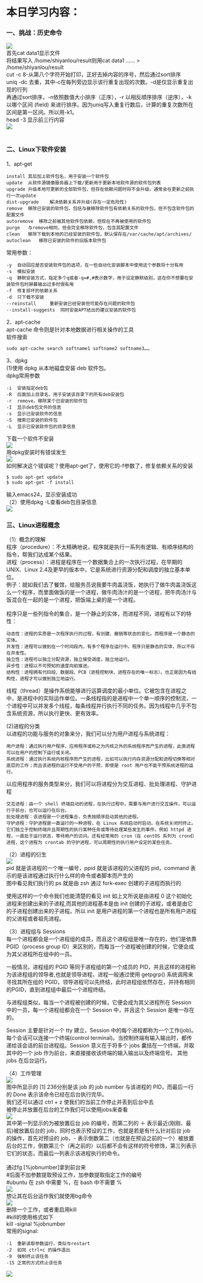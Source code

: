 本日学习内容：<br>
====
### 一、挑战：历史命令<br>
![](https://github.com/inspurcloudgroup/rd2/blob/master/%E6%9D%A8%E5%AD%90%E6%B6%B5/0527/img/1.png)<br>
首先cat data1显示文件<br>
将结果写入 /home/shiyanlou/result则用cat data1 …… >  /home/shiyanlou/result<br>
cut -c 8-从第八个字符开始打印，正好去掉内容的序号，然后通过sort排序<br>
uniq -dc 去重，其中-c在每列旁边显示该行重复出现的次数。-d是仅显示重复出现的行列<br>
再通过sort排序，-n依照数值大小排序（正序），-r 以相反顺序排序（逆序），-k以哪个区间 (field) 来进行排序。因为uniq写入重复行数后，计算的重复次数所在区间是第一区间。所以用-k1。<br>
head -3 显示前三行内容<br>
![](https://github.com/inspurcloudgroup/rd2/blob/master/%E6%9D%A8%E5%AD%90%E6%B6%B5/0527/img/2.png)<br><br>

### 二、Linux下软件安装
1、apt-get
```shell
install	其后加上软件包名，用于安装一个软件包
update	从软件源镜像服务器上下载/更新用于更新本地软件源的软件包列表
upgrade	升级本地可更新的全部软件包，但存在依赖问题时将不会升级，通常会在更新之前执行一次update
dist-upgrade	解决依赖关系并升级(存在一定危险性)
remove	移除已安装的软件包，包括与被移除软件包有依赖关系的软件包，但不包含软件包的配置文件
autoremove	移除之前被其他软件包依赖，但现在不再被使用的软件包
purge	与remove相同，但会完全移除软件包，包含其配置文件
clean	移除下载到本地的已经安装的软件包，默认保存在/var/cache/apt/archives/
autoclean	移除已安装的软件的旧版本软件包
```
常用参数：
```shell
-y	自动回应是否安装软件包的选项，在一些自动化安装脚本中使用这个参数将十分有用
-s	模拟安装
-q	静默安装方式，指定多个q或者-q=#,#表示数字，用于设定静默级别，这在你不想要在安装软件包时屏幕输出过多时很有用
-f	修复损坏的依赖关系
-d	只下载不安装
--reinstall		重新安装已经安装但可能存在问题的软件包
--install-suggests	同时安装APT给出的建议安装的软件包
```
2、apt-cache<br>
apt-cache 命令则是针对本地数据进行相关操作的工具<br>
软件搜索 <br>
```shell
sudo apt-cache search softname1 softname2 softname3……
```

3、dpkg<br>
(1)使用 dpkg 从本地磁盘安装 deb 软件包。<br>
dpkg常用参数<br>
```shell
-i	安装指定deb包
-R	后面加上目录名，用于安装该目录下的所有deb安装包
-r	remove，移除某个已安装的软件包
-I	显示deb包文件的信息
-s	显示已安装软件的信息
-S	搜索已安装的软件包
-L	显示已安装软件包的目录信息
```
下载一个软件不安装<br>
![](https://github.com/inspurcloudgroup/rd2/blob/master/%E6%9D%A8%E5%AD%90%E6%B6%B5/0527/img/3.png)<br>
用dpkg安装时有错误发生<br>
![](https://github.com/inspurcloudgroup/rd2/blob/master/%E6%9D%A8%E5%AD%90%E6%B6%B5/0527/img/4.png)<br>
如何解决这个错误呢？使用apt-get了，使用它的-f参数了，修复依赖关系的安装
```shell
$ sudo apt-get update
$ sudo apt-get -f install
```
输入emacs24，显示安装成功<br>
（2）使用dpkg -L查看deb包目录信息<br>
![](https://github.com/inspurcloudgroup/rd2/blob/master/%E6%9D%A8%E5%AD%90%E6%B6%B5/0527/img/5.png)<br>
### 三、Linux进程概念<br>
（1）概念的理解<br>
程序（procedure）：不太精确地说，程序就是执行一系列有逻辑、有顺序结构的指令，帮我们达成某个结果。<br>
进程（process）：进程是程序在一个数据集合上的一次执行过程，在早期的UNIX、Linux 2.4及更早的版本中，它是系统进行资源分配和调度的独立基本单位。<br>
例子：就如我们去了餐馆，给服务员说我要牛肉盖浇饭，她执行了做牛肉盖浇饭这么一个程序，而里面做饭的是一个进程，做牛肉汤汁的是一个进程，把牛肉汤汁与饭混合在一起的是一个进程，把饭端上桌的是一个进程。<br><br>
程序只是一些列指令的集合，是一个静止的实体，而进程不同，进程有以下的特性：
```shell
动态性：进程的实质是一次程序执行的过程，有创建、撤销等状态的变化。而程序是一个静态的实体。
并发性：进程可以做到在一个时间段内，有多个程序在运行中。程序只是静态的实体，所以不存在并发性。
独立性：进程可以独立分配资源，独立接受调度，独立地运行。
异步性：进程以不可预知的速度向前推进。
结构性：进程拥有代码段、数据段、PCB（进程控制块，进程存在的唯一标志）。也正是因为有结构性，进程才可以做到独立地运行。
```
线程（thread）是操作系统能够进行运算调度的最小单位。它被包含在进程之中，是进程中的实际运作单位。一条线程指的是进程中一个单一顺序的控制流，一个进程中可以并发多个线程，每条线程并行执行不同的任务。因为线程中几乎不包含系统资源，所以执行更快、更有效率。<br>

(2)进程的分类<br>
以进程的功能与服务的对象来分，我们可以分为用户进程与系统进程：
```shell
用户进程：通过执行用户程序、应用程序或称之为内核之外的系统程序而产生的进程，此类进程可以在用户的控制下运行或关闭。
系统进程：通过执行系统内核程序而产生的进程，比如可以执行内存资源分配和进程切换等相对底层的工作；而且该进程的运行不受用户的干预，即使是 root 用户也不能干预系统进程的运行。
```
以应用程序的服务类型来分，我们可以将进程分为交互进程、批处理进程、守护进程
```shell
交互进程：由一个 shell 终端启动的进程，在执行过程中，需要与用户进行交互操作，可以运行于前台，也可以运行在后台。
批处理进程：该进程是一个进程集合，负责按顺序启动其他的进程。
守护进程：守护进程是一直运行的一种进程，在 Linux 系统启动时启动，在系统关闭时终止。它们独立于控制终端并且周期性的执行某种任务或等待处理某些发生的事件。例如 httpd 进程，一直处于运行状态，等待用户的访问。还有经常用的 cron（在 centOS 系列为 crond）进程，这个进程为 crontab 的守护进程，可以周期性的执行用户设定的某些任务。
```
（2）进程的衍生<br>
![](https://github.com/inspurcloudgroup/rd2/blob/master/%E6%9D%A8%E5%AD%90%E6%B6%B5/0527/img/6.png)<br>
pid 就是该进程的一个唯一编号，ppid 就是该进程的父进程的 pid，command 表示的是该进程通过执行什么样的命令或者脚本而产生的<br>
图中看见我们执行的 ps 就是由 zsh 通过 fork-exec 创建的子进程而执行的<br>

使用这样的一个命令我们也能清楚的看见 init 如上文所说是由进程 0 这个初始化进程来创建出来的子进程,而其他的进程基本是由 init 创建的子进程，或者是由它的子进程创建出来的子进程。所以 init 是用户进程的第一个进程也是所有用户进程的父进程或者祖先进程。<br>

（3）进程组与 Sessions<br>
每一个进程都会是一个进程组的成员，而且这个进程组是唯一存在的，他们是依靠 PGID（process group ID）来区别的，而每当一个进程被创建的时候，它便会成为其父进程所在组中的一员。<br>

一般情况，进程组的 PGID 等同于进程组的第一个成员的 PID，并且这样的进程称为该进程组的领导者,也就是领导进程，进程一般通过使用 getpgrp() 系统调用来寻找其所在组的 PGID，领导进程可以先终结，此时进程组依然存在，并持有相同的PGID，直到进程组中最后一个进程终结。<br>

与进程组类似，每当一个进程被创建的时候，它便会成为其父进程所在 Session 中的一员，每一个进程组都会在一个 Session 中，并且这个 Session 是唯一存在的。<br>

Session 主要是针对一个 tty 建立，Session 中的每个进程都称为一个工作(job)。每个会话可以连接一个终端(control terminal)。当控制终端有输入输出时，都传递给该会话的前台进程组。Session 意义在于将多个 jobs 囊括在一个终端，并取其中的一个 job 作为前台，来直接接收该终端的输入输出以及终端信号。 其他 jobs 在后台运行。<br>

（4）工作管理<br>
![](https://github.com/inspurcloudgroup/rd2/blob/master/%E6%9D%A8%E5%AD%90%E6%B6%B5/0527/img/7.png)<br>
图中所显示的 [1] 236分别是该 job 的 job number 与该进程的 PID，而最后一行的 Done 表示该命令已经在后台执行完毕。<br>
我们还可以通过 ctrl + z 使我们的当前工作停止并丢到后台中去<br>
被停止并放置在后台的工作我们可以使用jobs来查看<br>
![](https://github.com/inspurcloudgroup/rd2/blob/master/%E6%9D%A8%E5%AD%90%E6%B6%B5/0527/img/8.png)<br>
其中第一列显示的为被放置后台 job 的编号，而第二列的 ＋ 表示最近(刚刚、最后)被放置后台的 job，同时也表示预设的工作，也就是若是有什么针对后台 job 的操作，首先对预设的 job，- 表示倒数第二（也就是在预设之前的一个）被放置后台的工作，倒数第三个（再之前的）以后都不会有这样的符号修饰，第三列表示它们的状态，而最后一列表示该进程执行的命令。<br><br>
通过fg  [%jobnumber]拿到前台来<br>
#后面不加参数提取预设工作，加参数提取指定工作的编号<br>
#ubuntu 在 zsh 中需要 %，在 bash 中不需要 %<br>
![](https://github.com/inspurcloudgroup/rd2/blob/master/%E6%9D%A8%E5%AD%90%E6%B6%B5/0527/img/9.png)<br>
想让其在后台运作我们就使用bg命令<br>
![](https://github.com/inspurcloudgroup/rd2/blob/master/%E6%9D%A8%E5%AD%90%E6%B6%B5/0527/img/10.png)<br>
删除一个工作，或者重启用kill<br>
#kill的使用格式如下<br>
kill -signal %jobnumber<br>
常用的signal:
```shell
-1	重新读取参数运行，类似与restart
-2	如同 ctrl+c 的操作退出
-9	强制终止该任务
-15	正常的方式终止该任务
```
![](https://github.com/inspurcloudgroup/rd2/blob/master/%E6%9D%A8%E5%AD%90%E6%B6%B5/0527/img/11.png)<br>
